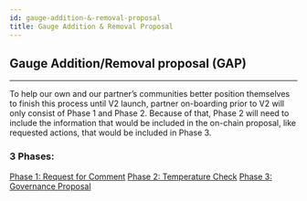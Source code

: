 ```yaml
---
id: gauge-addition-&-removal-proposal
title: Gauge Addition & Removal Proposal
---
```


## Gauge Addition/Removal proposal (GAP)

---

To help our own and our partner’s communities better position themselves to finish this process until V2 launch, partner on-boarding prior to V2 will only consist of Phase 1 and Phase 2. Because of that, Phase 2 will need to include the information that would be included in the on-chain proposal, like requested actions, that would be included in Phase 3.

### 3 Phases:
[Phase 1: Request for Comment][phase-1]
[Phase 2: Temperature Check][phase-2]
[Phase 3: Governance Proposal][phase-3]

[phase-1]: ./versioned_docs/version-Hermes/governance/process/phases/01-phase-1-request-for-comment.md
[phase-2]: ./versioned_docs/version-Hermes/governance/process/phases/02-phase-2-temperature-check.md
[phase-3]: ./versioned_docs/version-Hermes/governance/process/phases/03-phase-3-governance-proposal.md